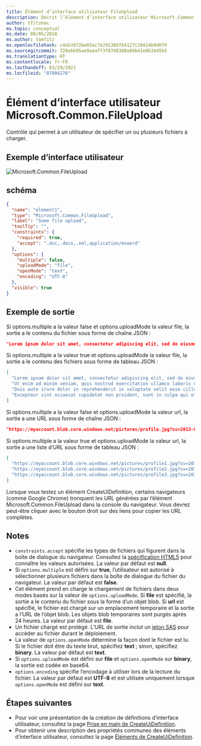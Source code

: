 ```yaml
---
title: Élément d’interface utilisateur FileUpload
description: Décrit l’élément d’interface utilisateur Microsoft.Common.FileUpload pour le Portail Azure. Permet aux utilisateurs de charger des fichiers lors du déploiement d’une application managée.
author: tfitzmac
ms.topic: conceptual
ms.date: 09/05/2018
ms.author: tomfitz
ms.openlocfilehash: c4eb3972be85ac7e291380f64127c20424b0d0f0
ms.sourcegitcommit: f28ebb95ae9aaaff3f87d8388a09b41e0b3445b5
ms.translationtype: HT
ms.contentlocale: fr-FR
ms.lasthandoff: 03/29/2021
ms.locfileid: "87004276"
---
```

# <a name="microsoftcommonfileupload-ui-element"></a>Élément d’interface utilisateur Microsoft.Common.FileUpload

Contrôle qui permet à un utilisateur de spécifier un ou plusieurs fichiers à charger.

## <a name="ui-sample"></a>Exemple d’interface utilisateur

![Microsoft.Common.FileUpload](./media/managed-application-elements/microsoft-common-fileupload.png)

## <a name="schema"></a>schéma

```json
{
  "name": "element1",
  "type": "Microsoft.Common.FileUpload",
  "label": "Some file upload",
  "toolTip": "",
  "constraints": {
    "required": true,
    "accept": ".doc,.docx,.xml,application/msword"
  },
  "options": {
    "multiple": false,
    "uploadMode": "file",
    "openMode": "text",
    "encoding": "UTF-8"
  },
  "visible": true
}
```

## <a name="sample-output"></a>Exemple de sortie

Si options.multiple a la valeur false et options.uploadMode la valeur file, la sortie a le contenu du fichier sous forme de chaîne JSON :

```json
"Lorem ipsum dolor sit amet, consectetur adipiscing elit, sed do eiusmod tempor incididunt ut labore et dolore magna aliqua."
```

Si options.multiple a la valeur true et options.uploadMode la valeur file, la sortie a le contenu des fichiers sous forme de tableau JSON :

```json
[
  "Lorem ipsum dolor sit amet, consectetur adipiscing elit, sed do eiusmod tempor incididunt ut labore et dolore magna aliqua.",
  "Ut enim ad minim veniam, quis nostrud exercitation ullamco laboris nisi ut aliquip ex ea commodo consequat.",
  "Duis aute irure dolor in reprehenderit in voluptate velit esse cillum dolore eu fugiat nulla pariatur.",
  "Excepteur sint occaecat cupidatat non proident, sunt in culpa qui officia deserunt mollit anim id est laborum."
]
```

Si options.multiple a la valeur false et options.uploadMode la valeur url, la sortie a une URL sous forme de chaîne JSON :

```json
"https://myaccount.blob.core.windows.net/pictures/profile.jpg?sv=2013-08-15&st=2013-08-16&se=2013-08-17&sr=c&sp=r&rscd=file;%20attachment&rsct=binary &sig=YWJjZGVmZw%3d%3d&sig=a39%2BYozJhGp6miujGymjRpN8tsrQfLo9Z3i8IRyIpnQ%3d"
```

Si options.multiple a la valeur true et options.uploadMode la valeur url, la sortie a une liste d’URL sous forme de tableau JSON :
```json
[
  "https://myaccount.blob.core.windows.net/pictures/profile1.jpg?sv=2013-08-15&st=2013-08-16&se=2013-08-17&sr=c&sp=r&rscd=file;%20attachment&rsct=binary &sig=YWJjZGVmZw%3d%3d&sig=a39%2BYozJhGp6miujGymjRpN8tsrQfLo9Z3i8IRyIpnQ%3d",
  "https://myaccount.blob.core.windows.net/pictures/profile2.jpg?sv=2013-08-15&st=2013-08-16&se=2013-08-17&sr=c&sp=r&rscd=file;%20attachment&rsct=binary &sig=YWJjZGVmZw%3d%3d&sig=a39%2BYozJhGp6miujGymjRpN8tsrQfLo9Z3i8IRyIpnQ%3d",
  "https://myaccount.blob.core.windows.net/pictures/profile3.jpg?sv=2013-08-15&st=2013-08-16&se=2013-08-17&sr=c&sp=r&rscd=file;%20attachment&rsct=binary &sig=YWJjZGVmZw%3d%3d&sig=a39%2BYozJhGp6miujGymjRpN8tsrQfLo9Z3i8IRyIpnQ%3d"
]
```

Lorsque vous testez un élément CreateUiDefinition, certains navigateurs (comme Google Chrome) tronquent les URL générées par l’élément Microsoft.Common.FileUpload dans la console du navigateur. Vous devrez peut-être cliquer avec le bouton droit sur des liens pour copier les URL complètes.

## <a name="remarks"></a>Notes

- `constraints.accept` spécifie les types de fichiers qui figurent dans la boîte de dialogue du navigateur. Consultez la [spécification HTML5](https://html.spec.whatwg.org/multipage/input.html#attr-input-accept) pour connaître les valeurs autorisées. La valeur par défaut est **null**.
- Si `options.multiple` est défini sur **true**, l’utilisateur est autorisé à sélectionner plusieurs fichiers dans la boîte de dialogue du fichier du navigateur. La valeur par défaut est **false**.
- Cet élément prend en charge le chargement de fichiers dans deux modes basés sur la valeur de `options.uploadMode`. Si **file** est spécifié, la sortie a le contenu du fichier sous la forme d’un objet blob. Si **url** est spécifié, le fichier est chargé sur un emplacement temporaire et la sortie a l’URL de l’objet blob. Les objets blob temporaires sont purgés après 24 heures. La valeur par défaut est **file**.
- Un fichier chargé est protégé. L’URL de sortie inclut un [jeton SAS](../../storage/common/storage-sas-overview.md?toc=/azure/storage/blobs/toc.json) pour accéder au fichier durant le déploiement.
- La valeur de `options.openMode` détermine la façon dont le fichier est lu. Si le fichier doit être du texte brut, spécifiez **text** ; sinon, spécifiez **binary**. La valeur par défaut est **text**.
- Si `options.uploadMode` est défini sur **file** et `options.openMode` sur **binary**, la sortie est codée en base64.
- `options.encoding` spécifie l’encodage à utiliser lors de la lecture du fichier. La valeur par défaut est **UTF-8** et est utilisée uniquement lorsque `options.openMode` est défini sur **text**.

## <a name="next-steps"></a>Étapes suivantes

* Pour voir une présentation de la création de définitions d’interface utilisateur, consultez la page [Prise en main de CreateUiDefinition](create-uidefinition-overview.md).
* Pour obtenir une description des propriétés communes des éléments d’interface utilisateur, consultez la page [Éléments de CreateUiDefinition](create-uidefinition-elements.md).
